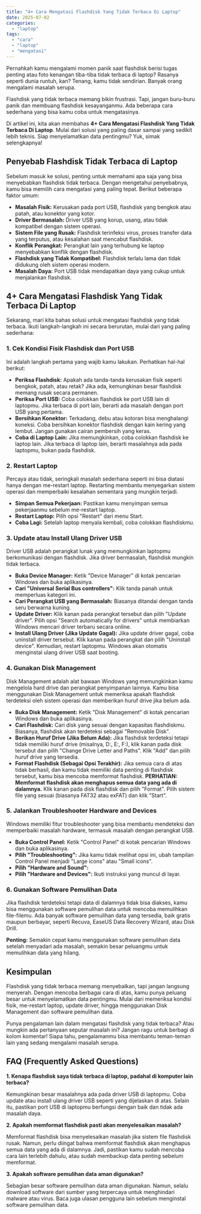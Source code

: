 ```yaml
---
title: "4+ Cara Mengatasi Flashdisk Yang Tidak Terbaca Di Laptop"
date: 2025-07-02
categories: 
  - "laptop"
tags: 
  - "cara"
  - "laptop"
  - "mengatasi"
---
```


Pernahkah kamu mengalami momen panik saat flashdisk berisi tugas penting atau foto kenangan tiba-tiba tidak terbaca di laptop? Rasanya seperti dunia runtuh, kan? Tenang, kamu tidak sendirian. Banyak orang mengalami masalah serupa.

Flashdisk yang tidak terbaca memang bikin frustrasi. Tapi, jangan buru-buru panik dan membuang flashdisk kesayanganmu. Ada beberapa cara sederhana yang bisa kamu coba untuk mengatasinya.

Di artikel ini, kita akan membahas **4+ Cara Mengatasi Flashdisk Yang Tidak Terbaca Di Laptop**. Mulai dari solusi yang paling dasar sampai yang sedikit lebih teknis. Siap menyelamatkan data pentingmu? Yuk, simak selengkapnya!

## Penyebab Flashdisk Tidak Terbaca di Laptop

Sebelum masuk ke solusi, penting untuk memahami apa saja yang bisa menyebabkan flashdisk tidak terbaca. Dengan mengetahui penyebabnya, kamu bisa memilih cara mengatasi yang paling tepat. Berikut beberapa faktor umum:

- **Masalah Fisik:** Kerusakan pada port USB, flashdisk yang bengkok atau patah, atau konektor yang kotor.
- **Driver Bermasalah:** Driver USB yang korup, usang, atau tidak kompatibel dengan sistem operasi.
- **Sistem File yang Rusak:** Flashdisk terinfeksi virus, proses transfer data yang terputus, atau kesalahan saat mencabut flashdisk.
- **Konflik Perangkat:** Perangkat lain yang terhubung ke laptop menyebabkan konflik dengan flashdisk.
- **Flashdisk yang Tidak Kompatibel:** Flashdisk terlalu lama dan tidak didukung oleh sistem operasi modern.
- **Masalah Daya:** Port USB tidak mendapatkan daya yang cukup untuk menjalankan flashdisk.

## 4+ Cara Mengatasi Flashdisk Yang Tidak Terbaca Di Laptop

Sekarang, mari kita bahas solusi untuk mengatasi flashdisk yang tidak terbaca. Ikuti langkah-langkah ini secara berurutan, mulai dari yang paling sederhana:

### 1\. Cek Kondisi Fisik Flashdisk dan Port USB

Ini adalah langkah pertama yang wajib kamu lakukan. Perhatikan hal-hal berikut:

- **Periksa Flashdisk:** Apakah ada tanda-tanda kerusakan fisik seperti bengkok, patah, atau retak? Jika ada, kemungkinan besar flashdisk memang rusak secara permanen.
- **Periksa Port USB:** Coba colokkan flashdisk ke port USB lain di laptopmu. Jika terbaca di port lain, berarti ada masalah dengan port USB yang pertama.
- **Bersihkan Konektor:** Terkadang, debu atau kotoran bisa menghalangi koneksi. Coba bersihkan konektor flashdisk dengan kain kering yang lembut. Jangan gunakan cairan pembersih yang keras.
- **Coba di Laptop Lain:** Jika memungkinkan, coba colokkan flashdisk ke laptop lain. Jika terbaca di laptop lain, berarti masalahnya ada pada laptopmu, bukan pada flashdisk.

### 2\. Restart Laptop

Percaya atau tidak, seringkali masalah sederhana seperti ini bisa diatasi hanya dengan me-restart laptop. Restarting membantu menyegarkan sistem operasi dan memperbaiki kesalahan sementara yang mungkin terjadi.

- **Simpan Semua Pekerjaan:** Pastikan kamu menyimpan semua pekerjaanmu sebelum me-restart laptop.
- **Restart Laptop:** Pilih opsi "Restart" dari menu Start.
- **Coba Lagi:** Setelah laptop menyala kembali, coba colokkan flashdiskmu.

### 3\. Update atau Install Ulang Driver USB

Driver USB adalah perangkat lunak yang memungkinkan laptopmu berkomunikasi dengan flashdisk. Jika driver bermasalah, flashdisk mungkin tidak terbaca.

- **Buka Device Manager:** Ketik "Device Manager" di kotak pencarian Windows dan buka aplikasinya.
- **Cari "Universal Serial Bus controllers":** Klik tanda panah untuk memperluas kategori ini.
- **Cari Perangkat USB yang Bermasalah:** Biasanya ditandai dengan tanda seru berwarna kuning.
- **Update Driver:** Klik kanan pada perangkat tersebut dan pilih "Update driver". Pilih opsi "Search automatically for drivers" untuk membiarkan Windows mencari driver terbaru secara online.
- **Install Ulang Driver (Jika Update Gagal):** Jika update driver gagal, coba uninstall driver tersebut. Klik kanan pada perangkat dan pilih "Uninstall device". Kemudian, restart laptopmu. Windows akan otomatis menginstal ulang driver USB saat booting.

### 4\. Gunakan Disk Management

Disk Management adalah alat bawaan Windows yang memungkinkan kamu mengelola hard drive dan perangkat penyimpanan lainnya. Kamu bisa menggunakan Disk Management untuk memeriksa apakah flashdisk terdeteksi oleh sistem operasi dan memberikan huruf drive jika belum ada.

- **Buka Disk Management:** Ketik "Disk Management" di kotak pencarian Windows dan buka aplikasinya.
- **Cari Flashdisk:** Cari disk yang sesuai dengan kapasitas flashdiskmu. Biasanya, flashdisk akan terdeteksi sebagai "Removable Disk".
- **Berikan Huruf Drive (Jika Belum Ada):** Jika flashdisk terdeteksi tetapi tidak memiliki huruf drive (misalnya, D:, E:, F:), klik kanan pada disk tersebut dan pilih "Change Drive Letter and Paths". Klik "Add" dan pilih huruf drive yang tersedia.
- **Format Flashdisk (Sebagai Opsi Terakhir):** Jika semua cara di atas tidak berhasil, dan kamu tidak memiliki data penting di flashdisk tersebut, kamu bisa mencoba memformat flashdisk. **PERHATIAN: Memformat flashdisk akan menghapus semua data yang ada di dalamnya.** Klik kanan pada disk flashdisk dan pilih "Format". Pilih sistem file yang sesuai (biasanya FAT32 atau exFAT) dan klik "Start".

### 5\. Jalankan Troubleshooter Hardware and Devices

Windows memiliki fitur troubleshooter yang bisa membantu mendeteksi dan memperbaiki masalah hardware, termasuk masalah dengan perangkat USB.

- **Buka Control Panel:** Ketik "Control Panel" di kotak pencarian Windows dan buka aplikasinya.
- **Pilih "Troubleshooting":** Jika kamu tidak melihat opsi ini, ubah tampilan Control Panel menjadi "Large icons" atau "Small icons".
- **Pilih "Hardware and Sound":**
- **Pilih "Hardware and Devices":** Ikuti instruksi yang muncul di layar.

### 6\. Gunakan Software Pemulihan Data

Jika flashdisk terdeteksi tetapi data di dalamnya tidak bisa diakses, kamu bisa menggunakan software pemulihan data untuk mencoba memulihkan file-filemu. Ada banyak software pemulihan data yang tersedia, baik gratis maupun berbayar, seperti Recuva, EaseUS Data Recovery Wizard, atau Disk Drill.

**Penting:** Semakin cepat kamu menggunakan software pemulihan data setelah menyadari ada masalah, semakin besar peluangmu untuk memulihkan data yang hilang.

## Kesimpulan

Flashdisk yang tidak terbaca memang menyebalkan, tapi jangan langsung menyerah. Dengan mencoba berbagai cara di atas, kamu punya peluang besar untuk menyelamatkan data pentingmu. Mulai dari memeriksa kondisi fisik, me-restart laptop, update driver, hingga menggunakan Disk Management dan software pemulihan data.

Punya pengalaman lain dalam mengatasi flashdisk yang tidak terbaca? Atau mungkin ada pertanyaan seputar masalah ini? Jangan ragu untuk berbagi di kolom komentar! Siapa tahu, pengalamanmu bisa membantu teman-teman lain yang sedang mengalami masalah serupa.

## FAQ (Frequently Asked Questions)

**1\. Kenapa flashdisk saya tidak terbaca di laptop, padahal di komputer lain terbaca?**

Kemungkinan besar masalahnya ada pada driver USB di laptopmu. Coba update atau install ulang driver USB seperti yang dijelaskan di atas. Selain itu, pastikan port USB di laptopmu berfungsi dengan baik dan tidak ada masalah daya.

**2\. Apakah memformat flashdisk pasti akan menyelesaikan masalah?**

Memformat flashdisk bisa menyelesaikan masalah jika sistem file flashdisk rusak. Namun, perlu diingat bahwa memformat flashdisk akan menghapus semua data yang ada di dalamnya. Jadi, pastikan kamu sudah mencoba cara lain terlebih dahulu, atau sudah membackup data penting sebelum memformat.

**3\. Apakah software pemulihan data aman digunakan?**

Sebagian besar software pemulihan data aman digunakan. Namun, selalu download software dari sumber yang terpercaya untuk menghindari malware atau virus. Baca juga ulasan pengguna lain sebelum menginstal software pemulihan data.
